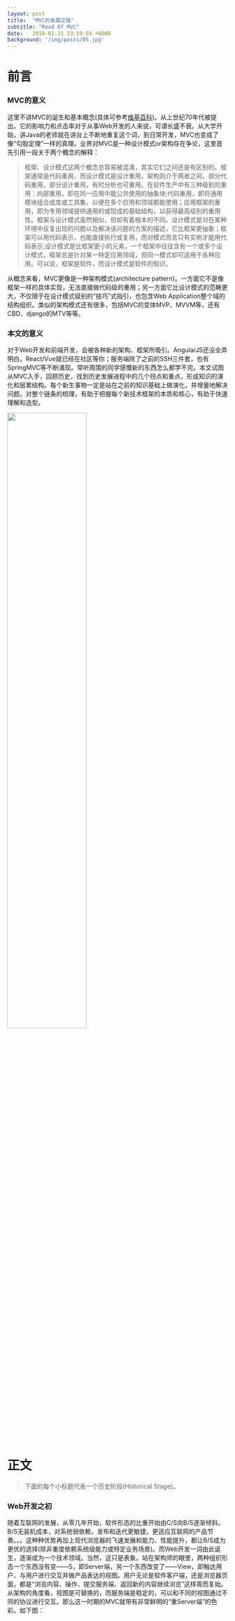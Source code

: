 ```yaml
---
layout: post
title:  "MVC的发展之路"
subtitle: "Road Of MVC"
date:   2018-01-31 23:59:59 +0800
background: '/img/posts/05.jpg'
---
```


<style>
.markdown-body img {
    margin: 0 auto; display: block; padding: 4px;
}
</style>

# 前言

### MVC的意义

这里不讲MVC的诞生和基本概念(具体可参考[维基百科](https://en.wikipedia.org/wiki/Model%E2%80%93view%E2%80%93controller))。从上世纪70年代被提出，它的影响力和点击率对于从事Web开发的人来说，可谓长盛不衰。从大学开始，讲Java的老师就在讲台上不断地重复这个词，到日常开发，MVC也变成了像“勾股定理”一样的真理。业界对MVC是一种设计模式or架构存在争论，这里首先引用一段关于两个概念的解释：

> 框架、设计模式这两个概念总容易被混淆，其实它们之间还是有区别的。框架通常是代码重用，而设计模式是设计重用，架构则介于两者之间，部分代码重用，部分设计重用，有时分析也可重用。在软件生产中有三种级别的重用：内部重用，即在同一应用中能公共使用的抽象块;代码重用，即将通用模块组合成库或工具集，以便在多个应用和领域都能使用；应用框架的重用，即为专用领域提供通用的或现成的基础结构，以获得最高级别的重用性。框架与设计模式虽然相似，但却有着根本的不同。设计模式是对在某种环境中反复出现的问题以及解决该问题的方案的描述，它比框架更抽象；框架可以用代码表示，也能直接执行或复用，而对模式而言只有实例才能用代码表示;设计模式是比框架更小的元素，一个框架中往往含有一个或多个设计模式，框架总是针对某一特定应用领域，但同一模式却可适用于各种应用。可以说，框架是软件，而设计模式是软件的知识。

从概念来看，MVC更像是一种架构模式(architecture pattern)。一方面它不是像框架一样的具体实现，无法直接做代码级的重用；另一方面它比设计模式的范畴更大，不仅限于在设计模式级别的“技巧”式指引，也包含Web Application整个域的结构组织。类似的架构模式还有很多，包括MVC的变体MVP、MVVM等，还有CBD、django的MTV等等。

### 本文的意义

对于Web开发和前端开发，会被各种新的架构、框架所吸引。AngularJS还没全弄明白，React/Vue就已经在社区等你；服务端除了之前的SSH三件套，也有SpringMVC等不断涌现。常听周围的同学感慨新的东西怎么都学不完。本文试图从MVC入手，回顾历史，找到历史发展进程中的几个拐点和重点，形成知识的演化和层累结构。每个新生事物一定是站在之前的知识基础上做演化，并增量地解决问题。对整个链条的梳理，有助于把握每个新技术框架的本质和核心，有助于快速理解和选型。

<img style="width: 60%;" src="https://img.alicdn.com/tfs/TB1mseWXTtYBeNjy1XdXXXXyVXa-1632-1224.jpg" />

# 正文

> 下面的每个小标题代表一个历史阶段(Historical Stage)。

### Web开发之初

随着互联网的发展，从零几年开始，软件形态的比重开始由C/S向B/S逐渐倾斜。B/S无装机成本，对系统弱依赖，发布和迭代更敏捷，更适应互联网的产品节奏。。。这种种优势再加上现代浏览器的飞速发展和能力、性能提升，都让B/S成为更优的选择(除非重度依赖系统级能力或特定业务场景)。而Web开发一词由此诞生，逐渐成为一个技术领域。当然，这只是表象。站在架构师的眼里，两种组织形态一个东西没有变——S，即Server端，另一个东西改变了——View，即触达用户、与用户进行交互并做产品表达的视图。用户无论是软件客户端，还是浏览器页面，都是“浏览内容、操作、提交服务端、返回新的内容继续浏览”这样周而复始。从架构的角度看，视图是可替换的，而服务端是稳定的，可以和不同的视图通过不同的协议进行交互。那么这一时期的MVC就带有非常鲜明的“重Server端”的色彩。如下图：

<img style="width: 60%;transform:rotate(-90deg); margin-top: -50px; margin-bottom: -50px;" src="https://img.alicdn.com/tfs/TB1F0RfXQCWBuNjy0FaXXXUlXXa-1224-1632.jpg" />

无论从概念还是从图示上来看，M和V的职责都非常好理解，那C到底要做哪些工作呢？从图来看职责有二：用户输入的处理和输入到模型的路由。从实际的系统行为来看，控制器所做要比职责描述丰富的多：

* 一次用户操作，可能会影响多个M，即模型，即数据库的多张表。比如“新建用户这个操作”，背后会涉及用户模型和相关的其他业务模型的新增，那么控制器除了**路由**这一职责外，还负责多个模型操作的整合；
* 以B/S架构的用户交互来看，一次用户操作意味着一次http请求，那么在请求真正影响到M之前，会有很多的common operation，比如“登录态校验”、“攻击检测”、“crsf令牌校验”、“参数的组织和预处理”等等。虽然通常会由框架扩展中间件的方式来处理这些环节，但从MVC架构来看，属于用户输入的处理，也是C的职责；
* 从上图来看，M是直接影响视图的，这没错。系统通常选用像velocity这样的模板语言来编写视图，通过语法关键字标记动态内容的占位，然后把M变化后的值“镶嵌“到视图里。但从实战来看，M如何知道应该影响哪个视图模板呢？为了保持M的纯粹，不可能把这种关联关系硬编码到M中。所以，从M到V的路由，也通常由C代劳。

从上面的实战经验推演，一个现实世界的面向服务端的MVC结构如下：

<img style="width: 80%;" src="https://img.alicdn.com/tfs/TB16Z0lXKSSBuNjy0FlXXbBpVXa-1632-1224.jpg" />

从上图可以看到很多框架的影子，如Struts。是的，架构永远有其抽象的一面，而框架会在其基础上衍生出很多机制，来帮助我们处理架构中没有涉及的各种问题，这一点从上图C的职责可见一斑，通过PipeLine、Path Auto Mapping(约定大于配置)等方式，更优雅地完成“勾缝”(想象一下两块瓷砖之间的缝隙填充)。

小结一下这个阶段的特点：B/S成为主流；重服务端且使其承载所有复杂度；客户端职责纯粹：展现和提交。

### Ajax的革命——RIA

什么？Ajax和革命有什么关系？对于当下已经把Ajax作为Web开发常识的开发人员无法想象，在七八年前，Ajax是可以单独写一本书的(不信的同学可以看看《Head First Ajax》有多厚。。。)。那个年代的两道经典面试题分别为：面试时的“你会不会阿贾克斯”和笔试题目“请写出兼容IE6和FF的Ajax请求函数”。

**Ajax的诞生和引入，对前端这个岗位具有划时代的意义，夸张一点说，它帮助界面工程师完成了向前端工程师的转型。**这项技术拓宽了浏览器端可以承载的逻辑复杂度；而另一方面，大家对用户体验的认识再不仅仅是“像素对不对的齐，还原度高不高”，“页面局部刷新”、“懒加载”开始成为网站优化的时髦词汇，并引领前端人在这条体验的路上一直走到今天，即使从PC到无线，这些历史经验也毫不过时。

Ajax对重服务端的MVC架构产生了巨大的影响，因为无论从产品还是技术上，它带来的优势太明显：

* 用户体验。一方面页面无刷新无打断并能快速响应用户操作，用户体验本身就非常好；另一方面它允许服务端不需要一股脑的把页面渲染需要的所有资源一股脑都返回，可以首先返回直接展示需要的内容，而通过用户交互行为才需要展示的内容可以在页面访问过程中随时异步获取，这一点既可以进一步加快页面首次展示，也允许浏览器端代码根据用户行为来动态获取内容。
* 服务端的压力减小，这包括两方面：

    * 请求次数和传输的payload减小。Ajax的原则是“按需取数据”，可以最大程度减少冗余的请求发起并最小化传输内容；
    * 运算压力减小。虽然Ajax的名称中有一个x(xml)，但实际的使用中，服务端只会返回展示需要的数据，而非结构，整个展示DOM的拼装和更新交给浏览器端。这自然省去了服务端的模板拼装成本。在实际开发中，服务端甚至会返回展示需要的rawdata，从rawdata到展示需要的定制化数据之间的清洗工作也由浏览器端代劳。
* 标准化并被广泛支持，无需插件，Out of Box。

下面再引出一个时代的眼泪：[RIA](https://zh.wikipedia.org/zh-hans/RIA)(Rich Internet Applications)。下图是RIA下的胖客户端MVC架构：

![MVC架构图]()

图中可以看到，服务端输出页面到浏览器端，后续的用户操作由Ajax请求代替了页面提交。MVC在服务端和客户端的理解出现了分化。

* 在服务端视角，MVC相较于之前并没有明显改动，只是在Ajax场景输出物变了，是通过输出数据而不是结构来影响View。另一方面，接口回归到数据，具有了复用性，可以提供给不同的视图出口(多端)使用。
* 在客户端视角，Ajax的目的就是为了获取Model数据，View的拼装和重绘由客户端来完成。所以，Ajax请求被整体抽象成了M，而客户端的JS逻辑——响应用户交互行为、发起响应Ajax，根据model渲染View，这正符合前文对C职责的描述，所以在客户端也出现了MVC小闭环。另外，由于浏览器端需要根据数据来渲染页面内容，这一时期涌现了大批动态模板语言，EJS、xTemplate、Nunjucks...他们通常同时支持浏览器和服务端(Node)渲染。

这种“混合型”MVC在历史进程中存在了很久，甚至仍是后台系统的主流设计。

这个阶段的最后，不得不提一个模式——MVP。做过Android开发的同学对MVP模式一定不陌生，MVP主要在MVC的基础上解决两个问题：

* View不直接使用Model，而是通过Presenter；
* View和Presenter间通过接口协议进行沟通。

MVP架构图：

![MVC架构图]()

这张图是否似曾相识？是不是和前文RIA的架构很像？的确，RIA时期的B/S软件开发已经暗合了MVP模式：Android开发中的三方类库特别创造了Presenter这个具体类，并用Java接口的方式提供到View；B/S场景的服务端同样构建了这样的controller层，并以Ajax接口向View输出数据。

小结一下这个阶段的特点：Ajax引领前端变革，RIA下的性能和体验提升，MVP模式。

### RIA的演进——SPA

SPA(Single Page Application)基于一个很简单的假设：既然Ajax可以异步局部获取内容(数据)，那如果把一整张页面作为“局部”，是否可以实现一定场景范围内的页面动态跳转。

相较于局部内容更新，SPA需要额外处理一个问题：页面资源定位。根据URI的规则，每个页面是可以被唯一标识和到达的，所以我们需要给每一个动态页面一个可以唯一标识的URI。目前主流的方式有两种：依赖服务端重定向Browser Router和Hash Router(这里借用了react-router对这两种方式的命名)。

SPA自出现起就备受前端界推崇(虽然它有SEO等问题)。这已经不仅是体验的进一步提升，更涉及到工程方面的问题。

在一个分工细化的团队，前端和后端分别有独立的工程，也有分别的人员负责。在上一个阶段，前端工程包含了样式和一些模板片段(JS形式表示)。后端工程中也包含了所有的展示页面。从维护和工程两个角度来看，都不够纯粹和效率：
    1. 维护的角度看，一次页面的样式改动，维护的人首先要判断到底是改服务器端页面还是前端模板，进而决定改动哪个工程。
    2. 前后端需要联合发布：前端仓库发布静态资源的新版本；服务端修改静态资源版本和其他要修改的页面内容，然后发布。

SPA可以很大程度解耦这种依赖：所有的页面模板都“移”到了前端工程，服务端只留下了一个html文件(我们通常称之为entry：入口文件)。每次前端发布，服务端只需要维护一个动态的版本号。

SPA加持下的MVC架构如下：

![MVC架构图]()

清爽多了不是？这个架构还有另一个雅称：前后端分离架构。

小结一下这个阶段的特点：SPA下的前后端分离架构。


> 按理说，SPA已经在相当大的程度上解耦了前后端开发人员：一个专注V，一个专注M，Ajax提供通信方案，很完美了不是？但随着业务复杂度的提升，C的问题日益凸显，我们先来看服务端的C。

### 向后——Node带来的BFF

一句在前端界的经典抱怨：“开发给的接口不满足我的需求”。后端开发当然不服气：“我已经帮你做了很多数据处理和加工，是UI的变化太频繁，我的修改怎么可能跟得上。”

互怼没有对错，大家出发点不同。面向UI的数据接口体需求变化更频繁，并常常需要附加非持久化信息。举个例子，开发一个批量获取用户身份证列表的接口，并隐去后四位后返回(举这个例子，属于只能由服务端处理后返回，而不能由浏览器端代劳的场景)。获取身份证列表通过M获取,那“隐去后四位”这一步呢，也放在M中处理吗？稍微懂些设计原则的开发人员都不会这么做，因为隐去后四位并不是持久化信息(不存DB)，属于UI展示需要的附加信息，不能“污染”M。那么这个工作就落到了C，而对应的处理代码也称为“胶水代码”。如果某天需求改变：“隐去后六位”，只需要改动C，以此来保证M的稳定。流程如下：

![MVC架构图]()

但这还是太麻烦了！！！每次UI引起的接口变化，意味着前后端双方都要理解View的需求，并且整个后端服务要随之进行发布，这对于服务端开发的理解和运维成本都是极高的。换句话说，前文提到的“前后端分离架构”，分离的只是代码层面的模板，而不是服务端对UI的彻底分离。

**NodeJS的出现，正如向前文提到的Ajax一样，再次产生了划时代的意义(手动滑稽)，毫不夸张地说，它帮助前端工程师完成了向全栈工程师的转型。**

* 为什么是NodeJS？“轻量、高性能、异步非阻塞、Restful API...”，每个前端都能随口报出一大堆理由，但核心只有一点：语言和环境门槛。语法都是JS，运行环境都是V8，只要多掌握几十个API，即可完成“转型”。NodeJS就这样不断发展向前，**有人用，就会变得更好**，浅显的道理。
* 从第一点引申，Node做Web层有一个非常大的优势：代码复用。比如表单校验等前后端都要做的逻辑，可以以代码片段甚至UMD模块的方式做两端复用。发展到今天，NPM上托管的早已不仅是Node模块，而是所有的javascript模块生态。
* 服务端的胶水代码是客观存在的，不可能彻底消除，但能交给更懂需求的人来维护。NodeJS把前端的能力边界扩大，一些大公司的前端团队开始使用Express(or Koa)+扩展中间件的方式搭建自己的RestFul API层，做面向UI的数据加工。M向后移转化为更纯粹的核心服务层，为RestFul层提供更raw的数据。
* 上面的RestFul API层还有一个更直白的名字——BFF(BackEnd for FrontEnd)。

![MVC架构图]()

上图最显著的变化是分布式。BFF和核心服务分别拥有独立的集群，通过远程协议做连接。从整体来看，NodeJS的出现带来了额外的技术成本和更多的分层，增加了系统复杂度。但从代码和运维上换来了更大的自由度和灵活性。从关注点来看，开发真正回到到业务，前端涵盖整个UI。

为什么这种架构会先从大公司出现，和业务体量、复杂度以及人员分工都有关系。对于业务和人员更内聚的场景，传统的[Monolith Architecture](http://microservices.io/patterns/monolithic.html)也许是更好的选择。

小结一下这个阶段的特点：Web分层精细化，BFF分布式架构。

### 向前——MVVM








